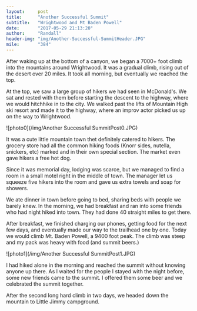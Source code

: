 ```yaml
---
layout:     post
title:      "Another Successful Summit"
subtitle:   "Wrightwood and Mt Baden Powell"
date:       "2017-05-29 21:13:20"
author:     "Randall"
header-img: "img/Another-Successful-SummitHeader.JPG"
mile:       "384"
---
```

After waking up at the bottom of a canyon, we began a 7000+ foot climb into the mountains around Wrightwood. It was a gradual climb, rising out of the desert over 20 miles. It took all morning, but eventually we reached the top.

At the top, we saw a large group of hikers we had seen in McDonald's. We sat and rested with them before starting the descent to the highway, where we would hitchhike in to the city. We walked past the lifts of Mountain High ski resort and made it to the highway, where an improv actor picked us up on the way to Wrightwood.

![photo0](/img/Another Successful SummitPost0.JPG)

It was a cute little mountain town thet definitely catered to hikers. The grocery store had all the common hiking foods (Knorr sides, nutella, snickers, etc) marked and in their own special section. The market even gave hikers a free hot dog.

Since it was memorial day, lodging was scarce, but we managed to find a room in a small motel right in the middle of town. The manager let us squeeze five hikers into the room and gave us extra towels and soap for showers.

We ate dinner in town before going to bed, sharing beds with people we barely knew. In the morning, we had breakfast and ran into some friends who had night hiked into town. They had done 40 straight miles to get there.

After breakfast, we finished charging our phones, getting food for the next few days, and eventually made our way to the trailhead one by one. Today we would climb Mt. Baden Powell, a 9400 foot peak. The climb was steep and my pack was heavy with food (and summit beers.)

![photo1](/img/Another Successful SummitPost1.JPG)

I had hiked alone in the morning and reached the summit without knowing anyone up there. As I waited for the people I stayed with the night before, some new friends came to the summit. I offered them some beer and we celebrated the summit together.

After the second long hard climb in two days, we headed down the mountain to Little Jimmy campground.

